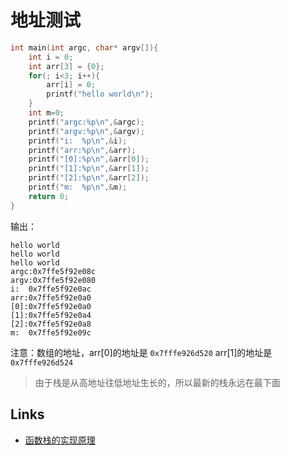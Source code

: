 # 地址测试

```c
int main(int argc, char* argv[]){
    int i = 0;
    int arr[3] = {0};
    for(; i<3; i++){
        arr[i] = 0;
        printf("hello world\n");
    }
    int m=0;
    printf("argc:%p\n",&argc);
    printf("argv:%p\n",&argv);
    printf("i:  %p\n",&i);
    printf("arr:%p\n",&arr);
    printf("[0]:%p\n",&arr[0]);
    printf("[1]:%p\n",&arr[1]);
    printf("[2]:%p\n",&arr[2]);
    printf("m:  %p\n",&m);
    return 0;
}
```

输出：

```
hello world
hello world
hello world
argc:0x7ffe5f92e08c
argv:0x7ffe5f92e080
i:  0x7ffe5f92e0ac
arr:0x7ffe5f92e0a0
[0]:0x7ffe5f92e0a0
[1]:0x7ffe5f92e0a4
[2]:0x7ffe5f92e0a8
m:  0x7ffe5f92e09c
```

注意：数组的地址，arr[0]的地址是 `0x7fffe926d520` arr[1]的地址是 `0x7fffe926d524`

> 由于栈是从高地址往低地址生长的，所以最新的栈永远在最下面

## Links

- [函数栈的实现原理](https://segmentfault.com/a/1190000017151354)